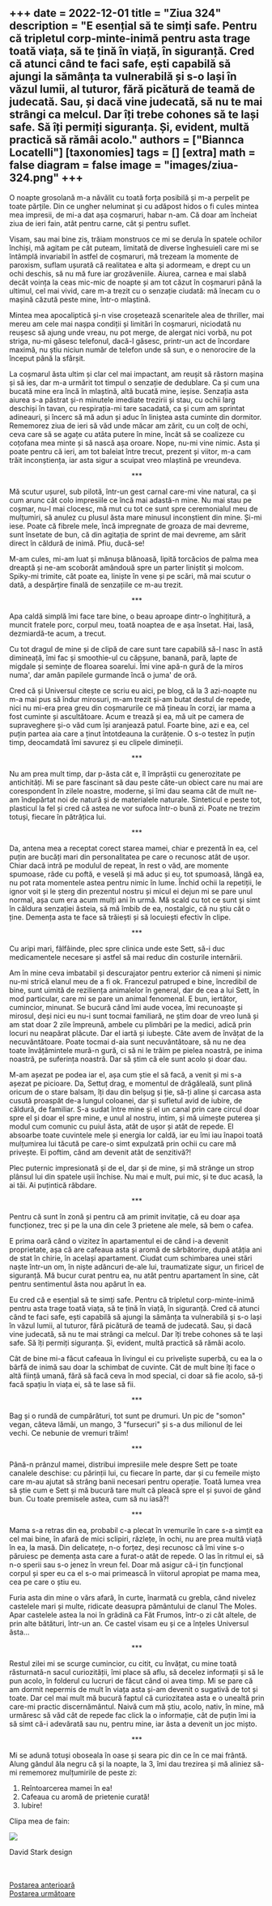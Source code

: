 
+++
date = 2022-12-01
title = "Ziua 324"
description = "E esențial să te simți safe. Pentru că tripletul corp-minte-inimă pentru asta trage toată viața, să te țină în viață, în siguranță. Cred că atunci când te faci safe, ești capabilă să ajungi la sămânța ta vulnerabilă și s-o lași în văzul lumii, al tuturor, fără picătură de teamă de judecată. Sau, și dacă vine judecată, să nu te mai strângi ca melcul. Dar îți trebe cohones să te lași safe. Să îți permiți siguranța. Și, evident, multă practică să rămâi acolo."
authors = ["Biannca Locatelli"]
[taxonomies]
tags = []
[extra]
math = false
diagram = false
image = "images/ziua-324.png"
+++
---

O noapte grosolană m-a năvălit cu toată forța posibilă și m-a perpelit pe toate părțile. Din ce ungher neluminat și cu adăpost hidos o fi cules mintea mea impresii, de mi-a dat așa coșmaruri, habar n-am. Că doar am încheiat ziua de ieri fain, atât pentru carne, cât și pentru suflet.

Visam, sau mai bine zis, trăiam monstruos ce mi se derula în spatele ochilor închiși, mă agitam pe cât puteam, limitată de diverse înghesuieli care mi se întâmplă invariabil în astfel de coșmaruri, mă trezeam la momente de paroxism, suflam ușurată că realitatea e alta și adormeam, e drept cu un ochi deschis, să nu mă fure iar grozăveniile. Aiurea, carnea e mai slabă decât voința la ceas mic-mic de noapte și am tot căzut în coșmaruri până la ultimul, cel mai vivid, care m-a trezit cu o senzație ciudată: mă înecam cu o mașină căzută peste mine, într-o mlaștină.

Mintea mea apocaliptică și-n vise croșetează scenaritele alea de thriller, mai mereu am cele mai nașpa condiții și limitări în coșmaruri, niciodată nu reușesc să ajung unde vreau, nu pot merge, de alergat nici vorbă, nu pot striga, nu-mi găsesc telefonul, dacă-l găsesc, printr-un act de încordare maximă, nu știu niciun număr de telefon unde să sun, e o nenorocire de la început până la sfârșit.

La coșmarul ăsta ultim și clar cel mai impactant, am reușit să răstorn mașina și să ies, dar m-a urmărit tot timpul o senzație de dedublare. Ca și cum una bucată mine era încă în mlaștină, altă bucată mine, ieșise. Senzația asta aiurea s-a păstrat și-n minutele imediate trezirii și stau, cu ochii larg deschiși în tavan, cu respirația-mi tare sacadată, ca și cum am sprintat adineauri, și încerc să mă adun și aduc în liniștea asta cuminte din dormitor. Rememorez ziua de ieri să văd unde măcar am zărit, cu un colț de ochi, ceva care să se agațe cu atâta putere în mine, încât să se coalizeze cu coțofana mea minte și să nască așa oroare. Nope, nu-mi vine nimic. Asta și poate pentru că ieri, am tot baleiat între trecut, prezent și viitor, m-a cam trăit inconștiența, iar asta sigur a scuipat vreo mlaștină pe vreundeva.

<p style="text-align: center;">***</p>

Mă scutur ușurel, sub pilotă, într-un gest carnal care-mi vine natural, ca și cum arunc cât colo impresiile ce încă mai adastă-n mine. Nu mai stau pe coșmar, nu-l mai clocesc, mă mut cu tot ce sunt spre ceremonialul meu de mulțumiri, să anulez cu plusul ăsta mare minusul inconștient din mine. Și-mi iese. Poate că fibrele mele, încă impregnate de groaza de mai devreme, sunt însetate de bun, că din agitația de sprint de mai devreme, am sărit direct în căldură de inimă. Pfiu, ducă-se!

M-am cules, mi-am luat și mănușa blănoasă, lipită torcăcios de palma mea dreaptă și ne-am scoborât amândouă spre un parter liniștit și molcom. Spiky-mi trimite, cât poate ea, liniște în vene și pe scări, mă mai scutur o dată, a despărțire finală de senzațiile ce m-au trezit.

<p style="text-align: center;">***</p>

Apa caldă simplă îmi face tare bine, o beau aproape dintr-o înghițitură, a muncit fratele porc, corpul meu, toată noaptea de e așa însetat. Hai, lasă, dezmiardă-te acum, a trecut.

Cu tot dragul de mine și de clipă de care sunt tare capabilă să-l nasc în astă dimineață, îmi fac și smoothie-ul cu căpșune, banană, pară, lapte de migdale și semințe de floarea soarelui. Îmi vine apă-n gură de la miros numa', dar amân papilele gurmande încă o juma' de oră.

Cred că și Universul citește ce scriu eu aici, pe blog, că la 3 azi-noapte nu m-a mai pus să îndur mirosuri, m-am trezit și-am butat destul de repede, nici nu mi-era prea greu din coșmarurile ce mă țineau în corzi, iar mama a fost cuminte și ascultătoare. Acum e trează și ea, mă uit pe camera de supraveghere și-o văd cum își aranjează patul. Foarte bine, azi e ea, cel puțin partea aia care a ținut întotdeauna la curățenie. O s-o testez în puțin timp, deocamdată îmi savurez și eu clipele dimineții.

<p style="text-align: center;">***</p>

Nu am prea mult timp, dar p-ăsta cât e, îl împrăștii cu generozitate pe antichități. Mi se pare fascinant să dau peste câte-un obiect care nu mai are corespondent în zilele noastre, moderne, și îmi dau seama cât de mult ne-am îndepărtat noi de natură și de materialele naturale. Sinteticul e peste tot, plasticul la fel și cred că astea ne vor sufoca într-o bună zi. Poate ne trezim totuși, fiecare în pătrățica lui.

<p style="text-align: center;">***</p>

Da, antena mea a receptat corect starea mamei, chiar e prezentă în ea, cel puțin are bucăți mari din personalitatea pe care o recunosc atât de ușor. Chiar dacă intră pe modulul de repeat, în rest o văd, are momente spumoase, râde cu poftă, e veselă și mă aduc și eu, tot spumoasă, lângă ea, nu pot rata momentele astea pentru nimic în lume. Închid ochii la repetiții, le ignor voit și le șterg din prezentul nostru și micul ei dejun mi se pare unul normal, așa cum era acum mulți ani în urmă. Mă scald cu tot ce sunt și simt în căldura senzației ăsteia, să mă îmbib de ea, nostalgic, că nu știu cât o ține. Demența asta te face să trăiești și să locuiești efectiv în clipe.

<p style="text-align: center;">***</p>

Cu aripi mari, fâlfâinde, plec spre clinica unde este Sett, să-i duc medicamentele necesare și astfel să mai reduc din costurile internării.

Am în mine ceva imbatabil și descurajator pentru exterior că nimeni și nimic nu-mi strică elanul meu de a fi ok. Francezul patruped e bine, încredibil de bine, sunt uimită de reziliența animalelor în general, dar de cea a lui Sett, în mod particular, care mi se pare un animal fenomenal. E bun, iertător, cumincior, minunat. Se bucură când îmi aude vocea, îmi recunoaște și mirosul, deși nici eu nu-i sunt tocmai familiară, ne știm doar de vreo lună și am stat doar 2 zile împreună, ambele cu plimbări pe la medici, adică prin locuri nu neapărat plăcute. Dar el iartă și iubește. Câte avem de învățat de la necuvântătoare. Poate tocmai d-aia sunt necuvântătoare, să nu ne dea toate învățămintele mură-n gură, ci să ni le trăim pe pielea noastră, pe inima noastră, pe suferința noastră. Dar să știm că ele sunt acolo și doar dau.

M-am așezat pe podea iar el, așa cum știe el să facă, a venit și mi s-a așezat pe picioare. Da, Settuț drag, e momentul de drăgăleală, sunt plină oricum de o stare balsam, îți dau din belșug și ție, să-ți aline și carcasa asta cusută proaspăt de-a lungul coloanei, dar și sufletul avid de iubire, de căldură, de familiar. S-a sudat între mine și el un canal prin care circul doar spre el și doar el spre mine, e unul al nostru, intim, și mă uimește puterea și modul cum comunic cu puiul ăsta, atât de ușor și atât de repede. El absoarbe toate cuvintele mele și energia lor caldă, iar eu îmi iau înapoi toată mulțumirea lui tăcută pe care-o simt expulzată prin ochii cu care mă privește. Ei poftim, când am devenit atât de senzitivă?!

Plec puternic impresionată și de el, dar și de mine, și mă strânge un strop plânsul lui din spatele ușii închise. Nu mai e mult, pui mic, și te duc acasă, la ai tăi. Ai puțintică răbdare.

<p style="text-align: center;">***</p>

Pentru că sunt în zonă și pentru că am primit invitație, că eu doar așa funcționez, trec și pe la una din cele 3 prietene ale mele, să bem o cafea.

E prima oară când o vizitez în apartamentul ei de când i-a devenit proprietate, așa că are cafeaua asta și aromă de sărbătorire, după atâția ani de stat în chirie, în același apartament. Ciudat cum schimbarea unei stări naște într-un om, în niște adâncuri de-ale lui, traumatizate sigur, un firicel de siguranță. Mă bucur curat pentru ea, nu atât pentru apartament în sine, cât pentru sentimentul ăsta nou apărut în ea.

Eu cred că e esențial să te simți safe. Pentru că tripletul corp-minte-inimă pentru asta trage toată viața, să te țină în viață, în siguranță. Cred că atunci când te faci safe, ești capabilă să ajungi la sămânța ta vulnerabilă și s-o lași în văzul lumii, al tuturor, fără picătură de teamă de judecată. Sau, și dacă vine judecată, să nu te mai strângi ca melcul. Dar îți trebe cohones să te lași safe. Să îți permiți siguranța. Și, evident, multă practică să rămâi acolo.

Cât de bine mi-a făcut cafeaua în livingul ei cu priveliște superbă, cu ea la o bârfă de inimă sau doar la schimbat de cuvinte. Cât de mult bine îți face o altă ființă umană, fără să facă ceva în mod special, ci doar să fie acolo, să-ți facă spațiu în viața ei, să te lase să fii.

<p style="text-align: center;">***</p>

Bag și o rundă de cumpărături, tot sunt pe drumuri. Un pic de "somon" vegan, câteva lămâi, un mango, 3 "fursecuri" și s-a dus milionul de lei vechi. Ce nebunie de vremuri trăim!

<p style="text-align: center;">***</p>

Până-n prânzul mamei, distribui impresiile mele despre Sett pe toate canalele deschise: cu părinții lui, cu fiecare în parte, dar și cu femeile mișto care m-au ajutat să strâng banii necesari pentru operație. Toată lumea vrea să știe cum e Sett și mă bucură tare mult că pleacă spre el și șuvoi de gând bun. Cu toate premisele astea, cum să nu iasă?!

<p style="text-align: center;">***</p>

Mama s-a retras din ea, probabil c-a plecat în vremurile în care s-a simțit ea cel mai bine, în afară de mici sclipiri, răzlețe, în ochi, nu are prea multă viață în ea, la masă. Din delicatețe, n-o forțez, deși recunosc că îmi vine s-o păruiesc pe demența asta care a furat-o atât de repede. O las în ritmul ei, să n-o sperii sau s-o jenez în vreun fel. Doar mă asigur că-i țin funcțional corpul și sper eu ca el s-o mai primească în viitorul apropiat pe mama mea, cea pe care o știu eu.

Furia asta din mine o vărs afară, în curte, înarmată cu grebla, când nivelez castelele mari și multe, ridicate deasupra pământului de clanul The Moles. Apar castelele astea la noi în grădină ca Făt Frumos, într-o zi cât altele, de prin alte bătături, într-un an. Ce castel visam eu și ce a înțeles Universul ăsta…

<p style="text-align: center;">***</p>

Restul zilei mi se scurge cumincior, cu citit, cu învățat, cu mine toată răsturnată-n sacul curiozității, îmi place să aflu, să decelez informații și să le pun acolo, în folderul cu lucruri de făcut când oi avea timp. Mi se pare că am dormit nepermis de mult în viața asta și-am devenit o sugativă de tot și toate. Dar cel mai mult mă bucură faptul că curiozitatea asta e o unealtă prin care-mi practic discernământul. Naivă cum mă știu, acolo, nativ, în mine, mă urmăresc să văd cât de repede fac click la o informație, cât de puțin îmi ia să simt că-i adevărată sau nu, pentru mine, iar ăsta a devenit un joc mișto.

<p style="text-align: center;">***</p>

Mi se adună totuși oboseala în oase și seara pic din ce în ce mai frântă. Alung gândul ăla negru că și la noapte, la 3, îmi dau trezirea și mă aliniez să-mi rememorez mulțumirile de peste zi:
1. Reîntoarcerea mamei în ea!
2. Cafeaua cu aromă de prietenie curată!
3. Iubire!

Clipa mea de fain:

<div class="flex justify-center">
  <img src="images/324.jpeg" />
</div>

David Stark design

<br/>

<br/>

<div class="flex justify-between">
  <div>
    <a href="/blog/ziua-323/">Postarea anterioară</a>
  </div>
  <div>
    <a href="/blog/ziua-325/">Postarea următoare</a>
  </div>
</div>
